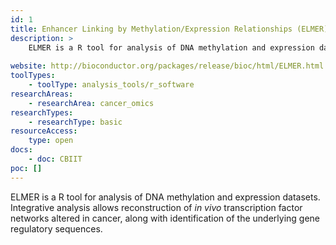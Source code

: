 ```yaml
---
id: 1
title: Enhancer Linking by Methylation/Expression Relationships (ELMER)
description: >
    ELMER is a R tool for analysis of DNA methylation and expression datasets.
    
website: http://bioconductor.org/packages/release/bioc/html/ELMER.html
toolTypes:
    - toolType: analysis_tools/r_software
researchAreas:
    - researchArea: cancer_omics
researchTypes:
    - researchType: basic
resourceAccess:
    type: open
docs:
    - doc: CBIIT
poc: []        
---
```

ELMER is a R tool for analysis of DNA methylation and expression datasets. Integrative analysis allows reconstruction of *in vivo* transcription factor networks altered in cancer, along with identification of the underlying gene regulatory sequences.